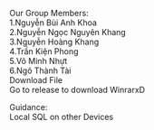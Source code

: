 Our Group Members:</br>
1.Nguyễn Bùi Anh Khoa</br>
2.Nguyễn Ngọc Nguyên Khang</br>
3.Nguyễn Hoàng Khang</br>
4.Trần Kiện Phong</br>
5.Võ Minh Nhựt</br>
6.Ngô Thành Tài</br>
Download File </br>
Go to release to download WinrarxD

Guidance:</br> Local SQL on other Devices

